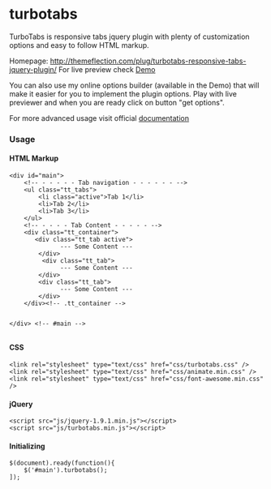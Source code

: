 # turbotabs
TurboTabs is responsive tabs jquery plugin with plenty of customization options and easy to follow HTML markup.

Homepage: http://themeflection.com/plug/turbotabs-responsive-tabs-jquery-plugin/
For live preview check <a href="http://themeflection.com/plugins/jquery/turbotabs/index.html">Demo</a>

You can also use my online options builder (available in the Demo) that will make it easier for you to implement the plugin options. Play with live previewer and when you are ready click on button "get options".

For more advanced usage visit official <a href="http://themeflection.com/plugins/jquery/turbotabs/documentation/documentation.html">documentation </a>

<h3>Usage</h3>
<h4>HTML Markup</h4>
<pre><code>&lt;div id="main"&gt;
    &lt;!-- - - - - - Tab navigation - - - - - - --&gt;
    &lt;ul class=&quot;tt_tabs&quot;&gt;
        &lt;li class=&quot;active&quot;&gt;Tab 1&lt;/li&gt;
        &lt;li&gt;Tab 2&lt;/li&gt;
        &lt;li&gt;Tab 3&lt;/li&gt;
    &lt;/ul&gt;
    &lt;!-- - - - - Tab Content - - - - - --&gt;
    &lt;div class=&quot;tt_container&quot;&gt;
       &lt;div class=&quot;tt_tab active&quot;&gt;
              --- Some Content ---
        &lt;/div&gt;
         &lt;div class=&quot;tt_tab&quot;&gt;
              --- Some Content ---
        &lt;/div&gt;
        &lt;div class=&quot;tt_tab&quot;&gt;
              --- Some Content ---
        &lt;/div&gt;
    &lt;/div&gt;&lt;!-- .tt_container --&gt;
    
&lt;/div&gt; &lt;!-- #main --&gt; 
</pre></code>
<h4>CSS</h4>
<pre><code>&lt;link rel=&quot;stylesheet&quot; type=&quot;text/css&quot; href=&quot;css/turbotabs.css&quot; /&gt;
&lt;link rel=&quot;stylesheet&quot; type=&quot;text/css&quot; href=&quot;css/animate.min.css&quot; /&gt;
&lt;link rel=&quot;stylesheet&quot; type=&quot;text/css&quot; href=&quot;css/font-awesome.min.css&quot; /&gt;
</pre></code>
<h4>jQuery</h4>
<pre><code>&lt;script src=&quot;js/jquery-1.9.1.min.js&quot;&gt;&lt;/script&gt;
&lt;script src=&quot;js/turbotabs.min.js&quot;&gt;&lt;/script&gt;
</pre></code>
<h4>Initializing</h4>
<pre><code>$(document).ready(function(){
    $('#main').turbotabs(); 
]);
</pre></code>
